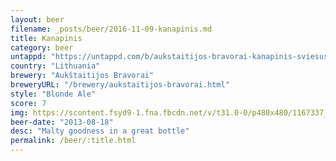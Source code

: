 ```yaml
---
layout: beer
filename: _posts/beer/2016-11-09-kanapinis.md
title: Kanapinis
category: beer
untappd: "https://untappd.com/b/aukstaitijos-bravorai-kanapinis-sviesus-alus/86088"
country: "Lithuania"
brewery: "Aukštaitijos Bravorai"
breweryURL: "/brewery/aukstaitijos-bravorai.html"
style: "Blonde Ale"
score: 7
img: https://scontent.fsyd9-1.fna.fbcdn.net/v/t31.0-0/p480x480/1167337_10151860445063745_1601572346_o.jpg?_nc_cat=107&_nc_sid=e007fa&_nc_ohc=-AcgQxnKLmAAX-BKiUn&_nc_ht=scontent.fsyd9-1.fna&_nc_tp=6&oh=35b1318fae8bfd2f3982c41c747e8831&oe=5F49B481
beer-date: "2013-08-18"
desc: "Malty goodness in a great bottle"
permalink: /beer/:title.html
---
```

